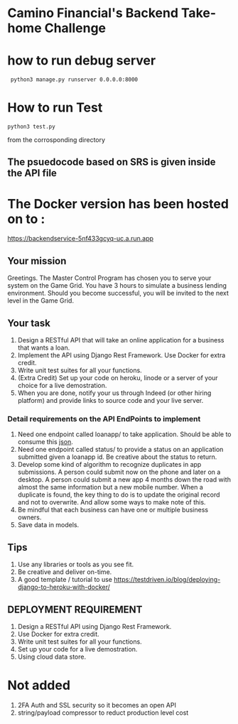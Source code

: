 # Camino Financial's Backend Take-home Challenge

# how to run debug server

```
 python3 manage.py runserver 0.0.0.0:8000
```

# How to run Test

```
python3 test.py
```
from the corrosponding directory

## The psuedocode based on SRS is given inside the API file

# The Docker version has been hosted on to :

https://backendservice-5nf433gcyq-uc.a.run.app

## Your mission
Greetings. The Master Control Program has chosen you to serve your system on the Game Grid. You have 3 hours to simulate a business lending environment. Should you become successful, you will be invited to the next level in the Game Grid.

## Your task
1. Design a RESTful API that will take an online application for a business that wants a loan.
2. Implement the API using Django Rest Framework. Use Docker for extra credit.
3. Write unit test suites for all your functions.
4. (Extra Credit) Set up your code on heroku, linode or a server of your choice for a live demostration.
5. When you are done, notify your us through Indeed (or other hiring platform) and provide links to source code and your live server.

### Detail requirements on the API EndPoints to implement
1. Need one endpoint called loanapp/ to take application. Should be able to consume this [json](https://github.com/caminofinancial/BackendTakehomeChallenge/blob/master/sample.json).
2. Need one endpoint called status/ to provide a status on an application submitted given a loanapp id. Be creative about the status to return.
3. Develop some kind of algorithm to recognize duplicates in app submissions. A person could submit now on the phone and later on a desktop. A person could submit a new app 4 months down the road with almost the same information but a new mobile number. When a duplicate is found, the key thing to do is to update the original record and not to overwrite. And allow some ways to make note of this.
4. Be mindful that each business can have one or multiple business owners.
5. Save data in models.

## Tips
1. Use any libraries or tools as you see fit.
2. Be creative and deliver on-time.
3. A good template / tutorial to use https://testdriven.io/blog/deploying-django-to-heroku-with-docker/



## DEPLOYMENT REQUIREMENT
1. Design a RESTful API using Django Rest Framework.
2. Use Docker for extra credit.
3. Write unit test suites for all your functions.
4. Set up your code for a live demostration.
5. Using cloud data store.


# Not added

1. 2FA Auth and SSL security so it becomes an open API 
2. string/payload compressor to reduct production level cost

